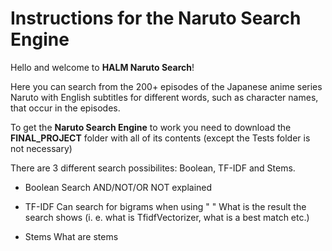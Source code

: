 # Instructions for the Naruto Search Engine

Hello and welcome to **HALM Naruto Search**! 

Here you can search from the 200+ episodes of the Japanese anime series Naruto 
with English subtitles for different words, such as character names, that occur in the episodes.

To get the **Naruto Search Engine** to work you need to download the **FINAL_PROJECT** folder with all of its contents (except the Tests folder is not necessary)

There are 3 different search possibilites: Boolean, TF-IDF and Stems.

- Boolean Search
AND/NOT/OR NOT explained

- TF-IDF
 Can search for bigrams when using " "
 What is the result the search shows (i. e. what is TfidfVectorizer, what is a best match etc.)

- Stems
 What are stems
